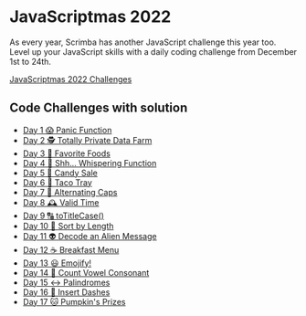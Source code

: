 # JavaScriptmas 2022

As every year, Scrimba has another JavaScript challenge this year too.
Level up your JavaScript skills with a daily coding challenge from December 1st to 24th.

[JavaScriptmas 2022 Challenges](https://scrimba.com/learn/javascriptmas)

## Code Challenges with solution

- [Day 1 😱 Panic Function](https://scrimba.com/scrim/codb24dc8882b511c068c8941)
- [Day 2 🕵️ Totally Private Data Farm](https://scrimba.com/scrim/coa85416bb515b5afdef04e43)
- [Day 3 🥐 Favorite Foods](https://scrimba.com/scrim/co5354df1980d7e0bb52fb9e0)
- [Day 4 🤫 Shh... Whispering Function](https://scrimba.com/scrim/co6fe4333bd44f68b570debb1)
- [Day 5 🍭 Candy Sale](https://scrimba.com/scrim/co72e49a8bbed04309b53c3c9)
- [Day 6 🌮 Taco Tray](https://scrimba.com/scrim/coa1d4fcd95bad583b4269c5c)
- [Day 7 🔡 Alternating Caps](https://scrimba.com/scrim/co2c241ec91c41f3191e09863)
- [Day 8 🕰️ Valid Time](https://scrimba.com/scrim/co4cd4b43adcd290b5d162f70)
- [Day 9 🔠 toTitleCase()](https://scrimba.com/scrim/cocd840de8952a5d8cd532b4d)
- [Day 10 📏 Sort by Length](https://scrimba.com/scrim/coc8a40f4855d2de615c03469)
- [Day 11 👽 Decode an Alien Message ](https://scrimba.com/scrim/co3544954895ec5cacfaaab09)
- [Day 12 ☕️ Breakfast Menu ](https://scrimba.com/scrim/co0924933b9333fda4663174e)
- [Day 13 😃 Emojify! ](https://scrimba.com/scrim/cof6e44fb8c80785e226d0a63)
- [Day 14 🧮 Count Vowel Consonant ](https://scrimba.com/scrim/co4164e4591a759ec57a4fd27)
- [Day 15 ↔️ Palindromes ](https://scrimba.com/scrim/co25d4b8cbf1e702582cd508f)
- [Day 16 🤖 Insert Dashes ](https://scrimba.com/scrim/co8754483a09af110b1814d48)
- [Day 17 🐱 Pumpkin's Prizes ](https://scrimba.com/scrim/co4ca48c4be45c235427a64bc)
